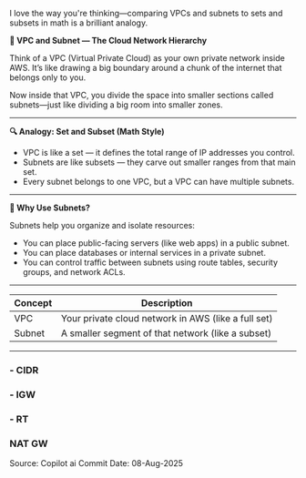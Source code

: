 I love the way you're thinking—comparing VPCs and subnets to sets and subsets in math is a brilliant analogy.

**🧠 VPC and Subnet — The Cloud Network Hierarchy**

Think of a VPC (Virtual Private Cloud) as your own private network inside AWS. It’s like drawing a big boundary around a chunk of the internet that belongs only to you.

Now inside that VPC, you divide the space into smaller sections called subnets—just like dividing a big room into smaller zones.

---

**🔍 Analogy: Set and Subset (Math Style)**

- VPC is like a set — it defines the total range of IP addresses you control.
- Subnets are like subsets — they carve out smaller ranges from that main set.
- Every subnet belongs to one VPC, but a VPC can have multiple subnets.

---

**🧱 Why Use Subnets?**

Subnets help you organize and isolate resources:

- You can place public-facing servers (like web apps) in a public subnet.
- You can place databases or internal services in a private subnet.
- You can control traffic between subnets using route tables, security groups, and network ACLs.


---

|Concept|	Description|
|---|---|
|VPC|	Your private cloud network in AWS (like a full set)|
|Subnet|	A smaller segment of that network (like a subset)|


---

### - CIDR 
### - IGW
### - RT
### NAT GW










Source: Copilot ai
Commit Date: 08-Aug-2025

